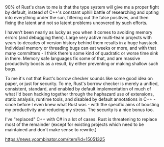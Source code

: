 90% of Rust's draw to me is that the type system will give me a proper fight by default, instead of C++'s constant uphill battle of researching and opting into everything under the sun, filtering out the false positives, and then fixing the latent and not so latent problems uncovered by such efforts.

I haven't been nearly as lucky as you when it comes to avoiding memory errors (and debugging them). Large very active multi-team projects with years to decades of version history behind them results in a huge haystack. Individual memory or threading bugs can eat weeks or more, and with that many committers - I think there's some kind of quadratic or worse time sink in there. Memory safe languages fix some of that, and are massive productivity boosts as a result, by either preventing or making shallow such bugs.

To me it's not that Rust's borrow checker sounds like some good idea on paper, or just for security. To me, Rust's borrow checker is merely a unified, consistent, standard, and enabled by default implementation of much of what I'd been hacking together through the haphazard use of extensions, static analysis, runtime tools, and disabled by default annotations in C++ - since before I even knew what Rust was - with the specific aims of boosting my productivity and reducing my stress. The security is a nice bonus too.

I've "replaced" C++ with C# in a lot of cases. Rust is threatening to replace most of the remainder (except for existing projects which need to be maintained and don't make sense to rewrite.)

https://news.ycombinator.com/item?id=15051325
